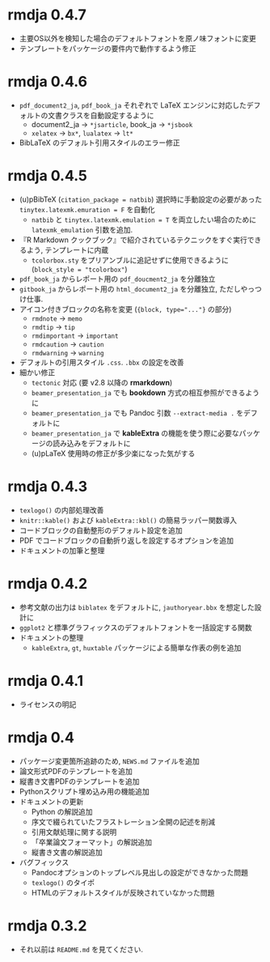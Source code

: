 
# rmdja 0.4.7

-   主要OS以外を検知した場合のデフォルトフォントを原ノ味フォントに変更
-   テンプレートをパッケージの要件内で動作するよう修正

# rmdja 0.4.6

-   `pdf_document2_ja`, `pdf_book_ja` それぞれで LaTeX
    エンジンに対応したデフォルトの文書クラスを自動設定するように
    -   document2\_ja -&gt; `*jsarticle`, book\_ja -&gt; `*jsbook`
    -   `xelatex` -&gt; `bx*`, `lualatex` -&gt; `lt*`
-   BibLaTeX のデフォルト引用スタイルのエラー修正

# rmdja 0.4.5

-   (u)pBibTeX (`citation_package = natbib`)
    選択時に手動設定の必要があった `tinytex.latexmk.emuration = F`
    を自動化
    -   `natbib` と `tinytex.latexmk.emulation = T`
        を両立したい場合のために `latexmk_emulation` 引数を追加.
-   『R Markdown
    クックブック』で紹介されているテクニックをすぐ実行できるよう,
    テンプレートに内蔵
    -   `tcolorbox.sty` をプリアンブルに追記せずに使用できるように
        (`block_style = "tcolorbox"`)
-   `pdf_book_ja` からレポート用の `pdf_doucment2_ja` を分離独立
-   `gitbook_ja` からレポート用の `html_document2_ja` を分離独立,
    ただしやっつけ仕事.
-   アイコン付きブロックの名称を変更 (`{block, type="..."}` の部分)
    -   `rmdnote` -&gt; `memo`
    -   `rmdtip` -&gt; `tip`
    -   `rmdimportant` -&gt; `important`
    -   `rmdcaution` -&gt; `caution`
    -   `rmdwarning` -&gt; `warning`
-   デフォルトの引用スタイル `.css`. `.bbx` の設定を改善
-   細かい修正
    -   `tectonic` 対応 (要 v2.8 以降の **rmarkdown**)
    -   `beamer_presentation_ja` でも **bookdown**
        方式の相互参照ができるように
    -   `beamer_presentation_ja` でも Pandoc 引数 `--extract-media .`
        をデフォルトに
    -   `beamer_presentation_ja` で **kableExtra**
        の機能を使う際に必要なパッケージの読み込みをデフォルトに
    -   (u)pLaTeX 使用時の修正が多少楽になった気がする

# rmdja 0.4.3

-   `texlogo()` の内部処理改善
-   `knitr::kable()` および `kableExtra::kbl()` の簡易ラッパー関数導入
-   コードブロックの自動整形のデフォルト設定を追加
-   PDF でコードブロックの自動折り返しを設定するオプションを追加
-   ドキュメントの加筆と整理

# rmdja 0.4.2

-   参考文献の出力は `biblatex` をデフォルトに, `jauthoryear.bbx`
    を想定した設計に
-   `ggplot2` と標準グラフィックスのデフォルトフォントを一括設定する関数
-   ドキュメントの整理
    -   `kableExtra`, `gt`, `huxtable`
        パッケージによる簡単な作表の例を追加

# rmdja 0.4.1

-   ライセンスの明記

# rmdja 0.4

-   パッケージ変更箇所追跡のため, `NEWS.md` ファイルを追加
-   論文形式PDFのテンプレートを追加
-   縦書き文書PDFのテンプレートを追加
-   Pythonスクリプト埋め込み用の機能追加
-   ドキュメントの更新
    -   Python の解説追加
    -   序文で綴られていたフラストレーション全開の記述を削減
    -   引用文献処理に関する説明
    -   「卒業論文フォーマット」の解説追加
    -   縦書き文書の解説追加
-   バグフィックス
    -   Pandocオプションのトップレベル見出しの設定ができなかった問題
    -   `texlogo()` のタイポ
    -   HTMLのデフォルトスタイルが反映されていなかった問題

# rmdja 0.3.2

-   それ以前は `README.md` を見てください.
